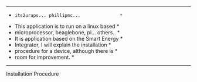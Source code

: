 ***********************************************
*     its2uraps... phillipmc...               *                  
* This application is to run on a linux based *
* microprocessor, beaglebone, pi... others..  *
* It is application based on the Smart Energy *
* Integrator, I will explain the installation *
* procedure for a device, although there is   *
* room for improvement.                       *
***********************************************

Installation Procedure